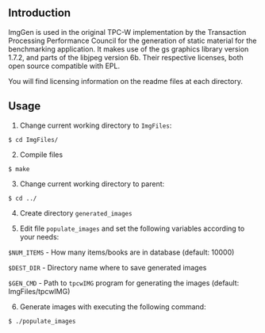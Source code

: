 ## Introduction

ImgGen is used in the original TPC-W implementation by the Transaction Processing Performance Council for the generation of static material for the benchmarking application.
It makes use of the gs graphics library version 1.7.2, and parts of the libjpeg version 6b. Their respective licenses, both open source compatible with EPL.

You will find licensing information on the readme files at each directory.

## Usage


1. Change current working directory to ```ImgFiles```:

  ```
  $ cd ImgFiles/
  ```
  
2. Compile files

  ```
  $ make
  ```
  
3. Change current working directory to parent:

  ```
  $ cd ../
  ```

4. Create directory ```generated_images``` 

5. Edit file ```populate_images``` and set the following variables according to your needs:

  ```$NUM_ITEMS``` - How many items/books are in database (default: 10000)

  ```$DEST_DIR``` - Directory name where to save generated images

  ```$GEN_CMD``` - Path to ```tpcwIMG``` program for generating the images (default: ImgFiles/tpcwIMG)

6. Generate images with executing the following command:

  ```
  $ ./populate_images
  ```
